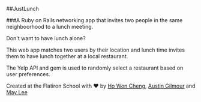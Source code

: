 ##JustLunch

###A Ruby on Rails networking app that invites two people in the same neighboorhood to a lunch meeting.

Don't want to have lunch alone?

This web app matches two users by their location and lunch time invites them to have lunch together at a local restaurant.

The Yelp API and gem is used to randomly select a restaurant based on user preferences.


Created at the Flatiron School with ♥ by [Ho Won Cheng](http://github.com/chenghw), [Austin Gilmour](http://github.com/gilmoursa) and [May Lee](http://github.com/maycmlee)